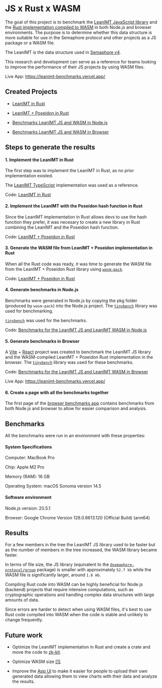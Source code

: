 # JS x Rust x WASM

The goal of this project is to benchmark the [LeanIMT JavaScript library](https://github.com/privacy-scaling-explorations/zk-kit/tree/main/packages/lean-imt) and the [Rust implementation compiled to WASM](./leanimt-poseidon-rs/) in both Node.js and browser environments. The purpose is to determine whether this data structure is more suitable for use in the Semaphore protocol and other projects as a JS package or a WASM file. 

The LeanIMT is the data structure used in [Semaphore v4](https://docs.semaphore.pse.dev/).

This research and development can serve as a reference for teams looking to improve the performance of their JS projects by using WASM files.

Live App: https://leanimt-benchmarks.vercel.app/

## Created Projects

- [LeanIMT in Rust](./leanimt-rs)

- [LeanIMT + Poseidon in Rust](./leanimt-poseidon-rs)

- [Benchmarks LeanIMT JS and WASM in Node.js](./leanimt-node-benchmarks)

- [Benchmarks LeanIMT JS and WASM in Browser](./leanimt-browser-benchmarks/)

## Steps to generate the results

#### 1. Implement the LeanIMT in Rust

The first step was to implement the LeanIMT in Rust, as no prior implementation existed.

The [LeanIMT TypeScript](https://github.com/privacy-scaling-explorations/zk-kit/tree/main/packages/lean-imt) implementation was used as a reference.

Code: [LeanIMT in Rust](./leanimt-rs)

#### 2. Implement the LeanIMT with the Poseidon hash function in Rust

Since the LeanIMT implementation in Rust allows devs to use the hash function they prefer, it was necesary to create a new library in Rust combining the LeanIMT and the Poseidon hash function.

Code: [LeanIMT + Poseidon in Rust](./leanimt-poseidon-rs)

#### 3. Generate the WASM file from LeanIMT + Poseidon implementation in Rust

When all the Rust code was ready, it was time to generate the WASM file from the LeanIMT + Poseidon Rust library using [`wasm-pack`](https://rustwasm.github.io/docs/wasm-pack/introduction.html).

Code: [LeanIMT + Poseidon in Rust](./leanimt-poseidon-rs)

#### 4. Generate benchmarks in Node.js

Benchmarks were generated in Node.js by copying the pkg folder (produced by `wasm-pack`) into the Node.js project. The [`tinybench`](https://github.com/tinylibs/tinybench) library was used for benchmarking.

[`tinybench`](https://github.com/tinylibs/tinybench) was used for the benchmarks.

Code: [Benchmarks for the LeanIMT JS and LeanIMT WASM in Node.js](./leanimt-node-benchmarks)

#### 5. Generate benchmarks in Browser

A [Vite](https://vitejs.dev/) + [React](https://react.dev/) project was created to benchmark the LeanIMT JS library and the WASM-compiled LeanIMT + Poseidon Rust implementation in the browser. The [`tinybench`](https://github.com/tinylibs/tinybench) library was used for these benchmarks.

Code: [Benchmarks for the LeanIMT JS and LeanIMT WASM in Browser](./leanimt-browser-benchmarks/)

Live App: https://leanimt-benchmarks.vercel.app/

#### 6. Create a page with all the benchmarks together

The first page of the [browser benchmarks app](https://leanimt-benchmarks.vercel.app/) contains benchmarks from both Node.js and browser to allow for easier comparison and analysis.

## Benchmarks

All the benchmarks were run in an environment with these properties:

#### System Specifications

Computer: MacBook Pro

Chip: Apple M2 Pro

Memory (RAM): 16 GB

Operating System: macOS Sonoma version 14.5

#### Software environment

Node.js version: 20.5.1

Browser: Google Chrome Version 128.0.6613.120 (Official Build) (arm64)

## Results

For a few members in the tree the LeanIMT JS library used to be faster but as the number of members in the tree increased, the WASM library became faster.

In terms of file size, the JS library (equivalent to the [`@semaphore-protocol/group`](https://www.npmjs.com/package/@semaphore-protocol/group) package) is smaller with approximately `52.7 kb` while the WASM file is significantly larger, around `1.6 mb`. 

Compiling Rust code into WASM can be highly beneficial for Node.js (backend) projects that require intensive computations, such as cryptographic operations and handling complex data structures with large amounts of data.

Since errors are harder to detect when using WASM files, it's best to use Rust code compiled into WASM when the code is stable and unlikely to change frequently.

## Future work

- Optimize the LeanIMT implementation in Rust and create a crate and move the code to [zk-kit](https://github.com/privacy-scaling-explorations/zk-kit.rust).

- Optimize WASM size [[1]](https://rustwasm.github.io/docs/book/game-of-life/hello-world.html#wasm-game-of-lifesrclibrs). 

- Improve the [App UI](https://leanimt-benchmarks.vercel.app/) to make it easier for people to upload their own generated data allowing them to view charts with their data and analyze the results.

